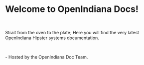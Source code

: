  <div class="jumbotron">
    <h1>Welcome to OpenIndiana Docs!</h1>
</br>
    <p>Strait from the oven to the plate; Here you will find the very latest OpenIndiana Hipster systems documentation.</p>
</br>
<p> - Hosted by the OpenIndiana Doc Team.
  </div>
